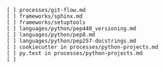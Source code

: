     [ ] processes/git-flow.md
    [ ] frameworks/sphinx.md 
    [ ] frameworks/setuptools 
    [ ] languages/python/pep440_versioning.md
    [ ] languages/python/pep8.md
    [ ] languages/python/pep257-docstrings.md
    [ ] cookiecutter in processes/python-projects.md
    [ ] py.test in processes/python-projects.md
    [ ] 
